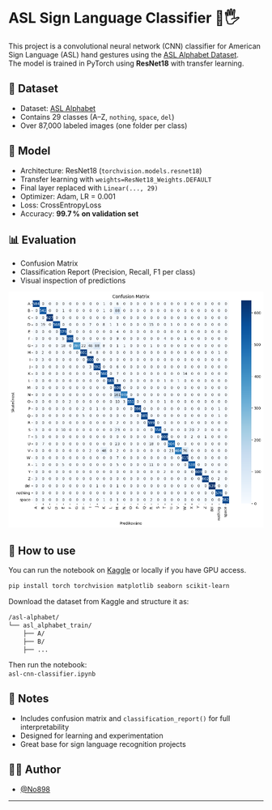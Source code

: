 # ASL Sign Language Classifier 🧠🖐️

This project is a convolutional neural network (CNN) classifier for American Sign Language (ASL) hand gestures using the [ASL Alphabet Dataset](https://www.kaggle.com/datasets/grassknoted/asl-alphabet).  
The model is trained in PyTorch using **ResNet18** with transfer learning.

## 📁 Dataset
- Dataset: [ASL Alphabet](https://www.kaggle.com/datasets/grassknoted/asl-alphabet)
- Contains 29 classes (A–Z, `nothing`, `space`, `del`)
- Over 87,000 labeled images (one folder per class)

## 🧠 Model
- Architecture: ResNet18 (`torchvision.models.resnet18`)
- Transfer learning with `weights=ResNet18_Weights.DEFAULT`
- Final layer replaced with `Linear(..., 29)`
- Optimizer: Adam, LR = 0.001
- Loss: CrossEntropyLoss
- Accuracy: **99.7 % on validation set**

## 📊 Evaluation
- Confusion Matrix
- Classification Report (Precision, Recall, F1 per class)
- Visual inspection of predictions

<img src="preview.png" width="600"/>

## 🧪 How to use

You can run the notebook on [Kaggle](https://www.kaggle.com) or locally if you have GPU access.

```bash
pip install torch torchvision matplotlib seaborn scikit-learn
```

Download the dataset from Kaggle and structure it as:

```
/asl-alphabet/
└── asl_alphabet_train/
    ├── A/
    ├── B/
    ├── ...
```

Then run the notebook:  
`asl-cnn-classifier.ipynb`

## 📌 Notes
- Includes confusion matrix and `classification_report()` for full interpretability
- Designed for learning and experimentation
- Great base for sign language recognition projects

## 🧑‍💻 Author
- [@No898](https://github.com/No898)

---
